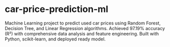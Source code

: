 # car-price-prediction-ml
Machine Learning project to predict used car prices using Random Forest, Decision Tree, and Linear Regression algorithms. Achieved 97.19% accuracy (R²) with comprehensive data analysis and feature engineering. Built with Python, scikit-learn, and deployed ready model.
